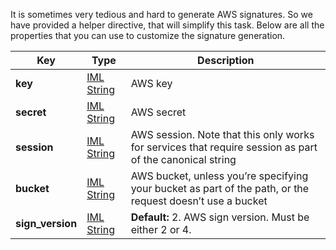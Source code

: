 It is sometimes very tedious and hard to generate AWS signatures. 
So we have provided a helper directive, that will simplify this task. 
Below are all the properties that you can use to customize the signature generation.

| Key              | Type                                        | Description                                                                                                                                     |
| ---              | ---                                         | ---                                                                                                                                             |
| **key**          | [IML String](articles/types.md#iml-string)  | AWS key                                                                                                    |
| **secret**       | [IML String](articles/types.md#iml-string)  | AWS secret                                                                                                 |
| **session**      | [IML String](articles/types.md#iml-string)  | AWS session. Note that this only works for services that require session as part of the canonical string   |
| **bucket**       | [IML String](articles/types.md#iml-string)  | AWS bucket, unless you’re specifying your bucket as part of the path, or the request doesn’t use a bucket  |
| **sign_version** | [IML String](articles/types.md#iml-string)  | **Default:** 2. AWS sign version. Must be either 2 or 4.                                                   |